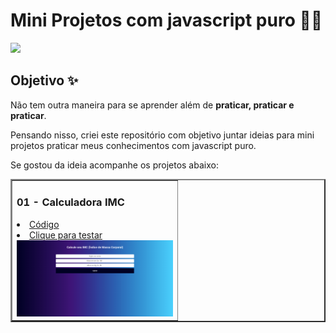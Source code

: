 # Mini Projetos com javascript puro 👨‍💻

<img src="https://img.icons8.com/color/96/000000/javascript--v1.png"/>

## Objetivo ✨

Não tem outra maneira para se aprender além de **praticar, praticar e praticar**.

Pensando nisso, criei este repositório com objetivo juntar ideias para mini projetos praticar meus conhecimentos com javascript puro.

Se gostou da ideia acompanhe os projetos abaixo:

<table border="2">
  <tr>
    <td>
        <h3>01 - Calculadora IMC</h3>
        <li><a href="https://github.com/guusfelix2015/mini-projetcs-js/tree/main/project-01-IMC">Código</a></li>
        <li><a href="https://calculateimcjs.netlify.app/">Clique para testar</a></li>
        <a href=""><img src="./img/imcImg.png" width="250px"></a>
    </td>
  </tr>
  
</table>
